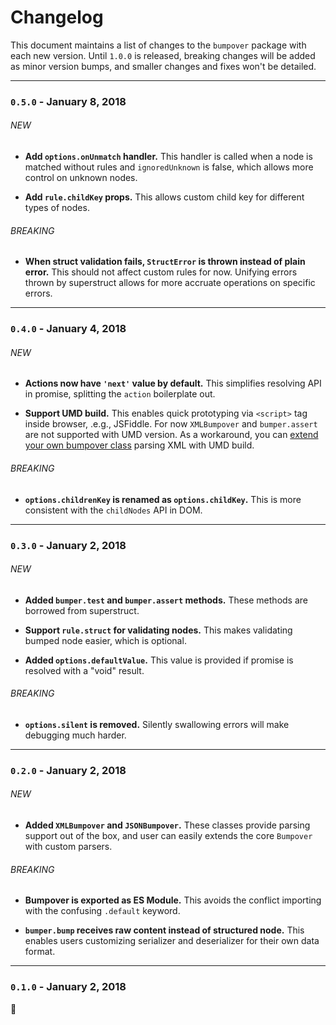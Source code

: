 # Changelog
This document maintains a list of changes to the `bumpover` package with each new version. Until `1.0.0` is released, breaking changes will be added as minor version bumps, and smaller changes and fixes won't be detailed.


---


### `0.5.0` - January 8, 2018

###### NEW
- **Add `options.onUnmatch` handler.** This handler is called when a node is matched without rules and `ignoredUnknown` is false, which allows more control on unknown nodes.

- **Add `rule.childKey` props.** This allows custom child key for different types of nodes.

###### BREAKING
- **When struct validation fails, `StructError` is thrown instead of plain error.** This should not affect custom rules for now. Unifying errors thrown by superstruct allows for more accruate operations on specific errors.


---


### `0.4.0` - January 4, 2018

###### NEW
- **Actions now have `'next'` value by default.** This simplifies resolving API in promise, splitting the `action` boilerplate out.

- **Support UMD build.** This enables quick prototyping via `<script>` tag inside browser, .e.g., JSFiddle. For now `XMLBumpover` and `bumper.assert` are not supported with UMD version. As a workaround, you can [extend your own bumpover class](./docs/walkthrough.md#bumping-custom-data-format) parsing XML with UMD build.

###### BREAKING
- **`options.childrenKey` is renamed as `options.childKey`.** This is more consistent with the `childNodes` API in DOM.


---


### `0.3.0` - January 2, 2018

###### NEW
- **Added `bumper.test` and `bumper.assert` methods.** These methods are borrowed from superstruct.

- **Support `rule.struct` for validating nodes.** This makes validating bumped node easier, which is optional.

- **Added `options.defaultValue`.** This value is provided if promise is resolved with a "void" result.

###### BREAKING
- **`options.silent` is removed.** Silently swallowing errors will make debugging much harder.


---


### `0.2.0` - January 2, 2018

###### NEW
- **Added `XMLBumpover` and `JSONBumpover`.** These classes provide parsing support out of the box, and user can easily extends the core `Bumpover` with custom parsers.

###### BREAKING
- **Bumpover is exported as ES Module.** This avoids the conflict importing with the confusing `.default` keyword.

- **`bumper.bump` receives raw content instead of structured node.** This enables users customizing serializer and deserializer for their own data format.


---


### `0.1.0` - January 2, 2018

🎉
